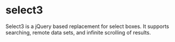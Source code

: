 # select3
Select3 is a jQuery based replacement for select boxes. It supports searching, remote data sets, and infinite scrolling of results.
